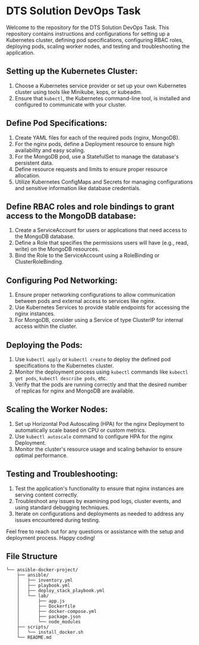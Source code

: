 # DTS Solution DevOps Task

Welcome to the repository for the DTS Solution DevOps Task. This repository contains instructions and configurations for setting up a Kubernetes cluster, defining pod specifications, configuring RBAC roles, deploying pods, scaling worker nodes, and testing and troubleshooting the application.

## Setting up the Kubernetes Cluster:

1. Choose a Kubernetes service provider or set up your own Kubernetes cluster using tools like Minikube, kops, or kubeadm.
2. Ensure that `kubectl`, the Kubernetes command-line tool, is installed and configured to communicate with your cluster.

## Define Pod Specifications:

1. Create YAML files for each of the required pods (nginx, MongoDB).
2. For the nginx pods, define a Deployment resource to ensure high availability and easy scaling.
3. For the MongoDB pod, use a StatefulSet to manage the database's persistent data.
4. Define resource requests and limits to ensure proper resource allocation.
5. Utilize Kubernetes ConfigMaps and Secrets for managing configurations and sensitive information like database credentials.

## Define RBAC roles and role bindings to grant access to the MongoDB database:

1. Create a ServiceAccount for users or applications that need access to the MongoDB database.
2. Define a Role that specifies the permissions users will have (e.g., read, write) on the MongoDB resources.
3. Bind the Role to the ServiceAccount using a RoleBinding or ClusterRoleBinding.

## Configuring Pod Networking:

1. Ensure proper networking configurations to allow communication between pods and external access to services like nginx.
2. Use Kubernetes Services to provide stable endpoints for accessing the nginx instances.
3. For MongoDB, consider using a Service of type ClusterIP for internal access within the cluster.

## Deploying the Pods:

1. Use `kubectl apply` or `kubectl create` to deploy the defined pod specifications to the Kubernetes cluster.
2. Monitor the deployment process using `kubectl` commands like `kubectl get pods`, `kubectl describe pods`, etc.
3. Verify that the pods are running correctly and that the desired number of replicas for nginx and MongoDB are available.

## Scaling the Worker Nodes:

1. Set up Horizontal Pod Autoscaling (HPA) for the nginx Deployment to automatically scale based on CPU or custom metrics.
2. Use `kubectl autoscale` command to configure HPA for the nginx Deployment.
3. Monitor the cluster's resource usage and scaling behavior to ensure optimal performance.

## Testing and Troubleshooting:

1. Test the application's functionality to ensure that nginx instances are serving content correctly.
2. Troubleshoot any issues by examining pod logs, cluster events, and using standard debugging techniques.
3. Iterate on configurations and deployments as needed to address any issues encountered during testing.

Feel free to reach out for any questions or assistance with the setup and deployment process. Happy coding!


## File Structure
```
└── ansible-docker-project/
    ├── ansible/
    │   ├── inventory.yml
    │   ├── playbook.yml
    │   ├── deploy_stack_playbook.yml
    │   └── lab/
    │       ├── app.js
    │       ├── Dockerfile
    │       ├── docker-compose.yml
    │       ├── package.json
    │       └── node_modules
    ├── scripts/
    │   └── install_docker.sh
    └── README.md
```

